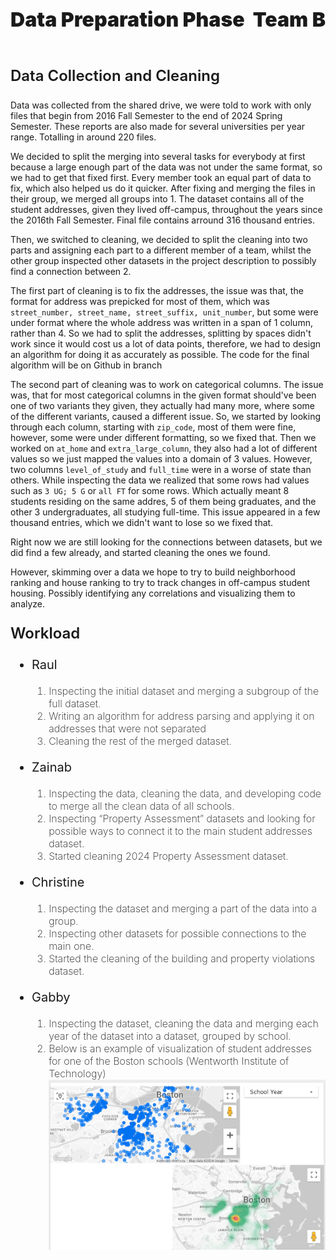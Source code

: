 <body>
<span style="font-weight: 900; display: flex; justify-content: space-between;font-size:32px;">
    <p>Data Preparation Phase</p>
    <p>Team B</p>
</span>

<p style="font-size:24px;font-weight: 600;">Data Collection and Cleaning</p>

Data was collected from the shared drive, we were told to work with only files that begin from 2016 Fall Semester to the end of 2024 Spring Semester. These reports are also made for several universities per year range. Totalling in around 220 files.

We decided to split the merging into several tasks for everybody at first because a large enough part of the data was not under the same format, so we had to get that fixed first. Every member took an equal part of data to fix, which also helped us do it quicker. After fixing and merging the files in their group, we merged all groups into 1. The dataset contains all of the student addresses, given they lived off-campus, throughout the years since the 2016th Fall Semester. Final file contains arround 316 thousand entries.

Then, we switched to cleaning, we decided to split the cleaning into two parts and assigning each part to a different member of a team, whilst the other group inspected other datasets in the project description to possibly find a connection between 2. 

The first part of cleaning is to fix the addresses, the issue was that, the format for address was prepicked for most of them, which was <code>street_number, street_name, street_suffix, unit_number</code>, but some were under format where the whole address was written in a span of 1 column, rather than 4. So we had to split the addresses, splitting by spaces didn't work since it would cost us a lot of data points, therefore, we had to design an algorithm for doing it as accurately as possible. The code for the final algorithm will be on Github in branch 


The second part of cleaning was to work on categorical columns. The issue was, that for most categorical columns in the given format should've been one of two variants they given, they actually had many more, where some of the different variants, caused a different issue. So, we started by looking through each column, starting with <code>zip_code</code>, most of them were fine, however, some were under different formatting, so we fixed that. Then we worked on <code>at_home</code> and <code>extra_large_column</code>, they also had a lot of different values so we just mapped the values into a domain of 3 values. However, two columns <code>level_of_study</code> and <code>full_time</code> were in a worse of state than others. While inspecting the data we realized that some rows had values such as <code>3 UG; 5 G</code> or <code>all FT</code> for some rows. Which actually meant 8 students residing on the same addres, 5 of them being graduates, and the other 3 undergraduates, all studying full-time. This issue appeared in a few thousand entries, which we didn't want to lose so we fixed that. 

Right now we are still looking for the connections between datasets, but we did find a few already, and started cleaning the ones we found. 

However, skimming over a data we hope to try to build neighborhood ranking and house ranking to try to track changes in off-campus student housing. Possibly identifying any correlations and visualizing them to analyze. 


<p style="font-size:24px;font-weight: 600;">Workload</p>

<ul style="font-size:20px; font-weight: 400">
    <li>
        <p>Raul</p>
        <ol style="font-size: 16px; font-weight: 200;">
            <li>
                Inspecting the initial dataset and merging a subgroup of the full dataset.
            </li>
            <li>
                Writing an algorithm for address parsing and applying it on addresses that were not separated
            </li>
            <li>
                Cleaning the rest of the merged dataset.
            </li>
        </ol>
    </li>
    <li>
        <p>Zainab</p>
        <ol style="font-size: 16px; font-weight: 200;">
            <li>
                Inspecting the data, cleaning the data, and developing code to merge all the clean data of all schools. 
            </li>
            <li>
                Inspecting “Property Assessment” datasets and looking for possible ways to connect it to the main student addresses dataset.
            </li>
            <li>
                Started cleaning 2024 Property Assessment dataset.
            </li>
        </ol>
    </li>
    <li>
        <p>Christine</p>
        <ol style="font-size: 16px; font-weight: 200;">
            <li>
                Inspecting the dataset and merging a part of the data into a group.
            </li>
            <li>
                Inspecting other datasets for possible connections to the main one. 
            </li>
            <li>
                Started the cleaning of the building and property violations dataset.
            </li>
        </ol>
    </li>
    <li>
        <p>Gabby</p>
        <ol style="font-size: 16px; font-weight: 200;">
            <li>
                Inspecting the dataset, cleaning the data and merging each year of the dataset into a dataset, grouped by school. 
            </li>
            <li>
                Below is an example of visualization of student addresses for one of the Boston schools (Wentworth Institute of Technology)
                <br/>
                <img src="./images/gabby_visuals.png"></img>
            </li>
        </ol>
    </li>

    
</body>